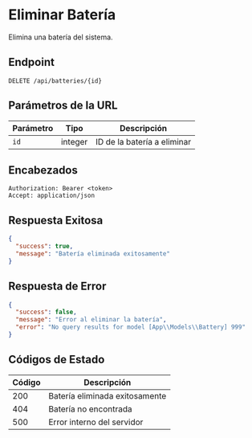 # Eliminar Batería

Elimina una batería del sistema.

## Endpoint

```http
DELETE /api/batteries/{id}
```

## Parámetros de la URL

| Parámetro | Tipo | Descripción |
|-----------|------|-------------|
| `id` | integer | ID de la batería a eliminar |

## Encabezados

```http
Authorization: Bearer <token>
Accept: application/json
```

## Respuesta Exitosa

```json
{
  "success": true,
  "message": "Batería eliminada exitosamente"
}
```

## Respuesta de Error

```json
{
  "success": false,
  "message": "Error al eliminar la batería",
  "error": "No query results for model [App\\Models\\Battery] 999"
}
```

## Códigos de Estado

| Código | Descripción |
|--------|-------------|
| 200 | Batería eliminada exitosamente |
| 404 | Batería no encontrada |
| 500 | Error interno del servidor |
